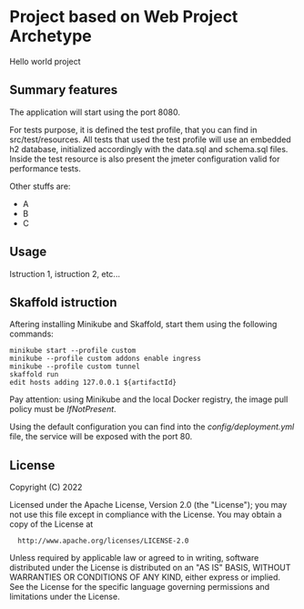 # Project based on Web Project Archetype

Hello world project


Summary features
-------

The application will start using the port 8080.

For tests purpose, it is defined the test profile, that you can find in src/test/resources.
All tests that used the test profile will use an embedded h2 database, initialized accordingly with the data.sql and schema.sql files.
Inside the test resource is also present the jmeter configuration valid for performance tests.

Other stuffs are:
- A
- B
- C


Usage
-------

Istruction 1, istruction 2, etc...

Skaffold istruction
-------

Aftering installing Minikube and Skaffold, start them using the following commands:
```
minikube start --profile custom
minikube --profile custom addons enable ingress
minikube --profile custom tunnel
skaffold run
edit hosts adding 127.0.0.1	${artifactId}
```

Pay attention: using Minikube and the local Docker registry, the image pull policy must be _IfNotPresent_.

Using the default configuration you can find into the _config/deployment.yml_ file, the service will be exposed with the port 80.

License
-------

  Copyright (C) 2022
 
  Licensed under the Apache License, Version 2.0 (the "License");
  you may not use this file except in compliance with the License.
  You may obtain a copy of the License at
 
      http://www.apache.org/licenses/LICENSE-2.0
 
  Unless required by applicable law or agreed to in writing, software
  distributed under the License is distributed on an "AS IS" BASIS,
  WITHOUT WARRANTIES OR CONDITIONS OF ANY KIND, either express or implied.
  See the License for the specific language governing permissions and
  limitations under the License.
